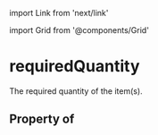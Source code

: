import Link from 'next/link'
  
import Grid from '@components/Grid'

# requiredQuantity

The required quantity of the item(s).

## Property of



